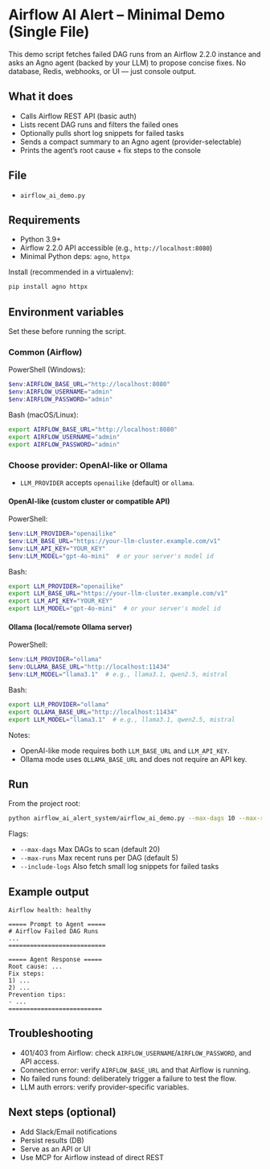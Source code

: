 # Airflow AI Alert – Minimal Demo (Single File)

This demo script fetches failed DAG runs from an Airflow 2.2.0 instance and asks an Agno agent (backed by your LLM) to propose concise fixes. No database, Redis, webhooks, or UI — just console output.

## What it does
- Calls Airflow REST API (basic auth)
- Lists recent DAG runs and filters the failed ones
- Optionally pulls short log snippets for failed tasks
- Sends a compact summary to an Agno agent (provider-selectable)
- Prints the agent’s root cause + fix steps to the console

## File
- `airflow_ai_demo.py`

## Requirements
- Python 3.9+
- Airflow 2.2.0 API accessible (e.g., `http://localhost:8080`)
- Minimal Python deps: `agno`, `httpx`

Install (recommended in a virtualenv):
```bash
pip install agno httpx
```

## Environment variables
Set these before running the script.

### Common (Airflow)
PowerShell (Windows):
```powershell
$env:AIRFLOW_BASE_URL="http://localhost:8080"
$env:AIRFLOW_USERNAME="admin"
$env:AIRFLOW_PASSWORD="admin"
```
Bash (macOS/Linux):
```bash
export AIRFLOW_BASE_URL="http://localhost:8080"
export AIRFLOW_USERNAME="admin"
export AIRFLOW_PASSWORD="admin"
```

### Choose provider: OpenAI-like or Ollama

- `LLM_PROVIDER` accepts `openailike` (default) or `ollama`.

#### OpenAI-like (custom cluster or compatible API)
PowerShell:
```powershell
$env:LLM_PROVIDER="openailike"
$env:LLM_BASE_URL="https://your-llm-cluster.example.com/v1"
$env:LLM_API_KEY="YOUR_KEY"
$env:LLM_MODEL="gpt-4o-mini"  # or your server's model id
```
Bash:
```bash
export LLM_PROVIDER="openailike"
export LLM_BASE_URL="https://your-llm-cluster.example.com/v1"
export LLM_API_KEY="YOUR_KEY"
export LLM_MODEL="gpt-4o-mini"  # or your server's model id
```

#### Ollama (local/remote Ollama server)
PowerShell:
```powershell
$env:LLM_PROVIDER="ollama"
$env:OLLAMA_BASE_URL="http://localhost:11434"
$env:LLM_MODEL="llama3.1"  # e.g., llama3.1, qwen2.5, mistral
```
Bash:
```bash
export LLM_PROVIDER="ollama"
export OLLAMA_BASE_URL="http://localhost:11434"
export LLM_MODEL="llama3.1"  # e.g., llama3.1, qwen2.5, mistral
```

Notes:
- OpenAI-like mode requires both `LLM_BASE_URL` and `LLM_API_KEY`.
- Ollama mode uses `OLLAMA_BASE_URL` and does not require an API key.

## Run
From the project root:
```bash
python airflow_ai_alert_system/airflow_ai_demo.py --max-dags 10 --max-runs 5 --include-logs
```
Flags:
- `--max-dags`   Max DAGs to scan (default 20)
- `--max-runs`   Max recent runs per DAG (default 5)
- `--include-logs`  Also fetch small log snippets for failed tasks

## Example output
```
Airflow health: healthy

===== Prompt to Agent =====
# Airflow Failed DAG Runs
...
===========================

===== Agent Response =====
Root cause: ...
Fix steps:
1) ...
2) ...
Prevention tips:
- ...
==========================
```

## Troubleshooting
- 401/403 from Airflow: check `AIRFLOW_USERNAME`/`AIRFLOW_PASSWORD`, and API access.
- Connection error: verify `AIRFLOW_BASE_URL` and that Airflow is running.
- No failed runs found: deliberately trigger a failure to test the flow.
- LLM auth errors: verify provider-specific variables.

## Next steps (optional)
- Add Slack/Email notifications
- Persist results (DB)
- Serve as an API or UI
- Use MCP for Airflow instead of direct REST

